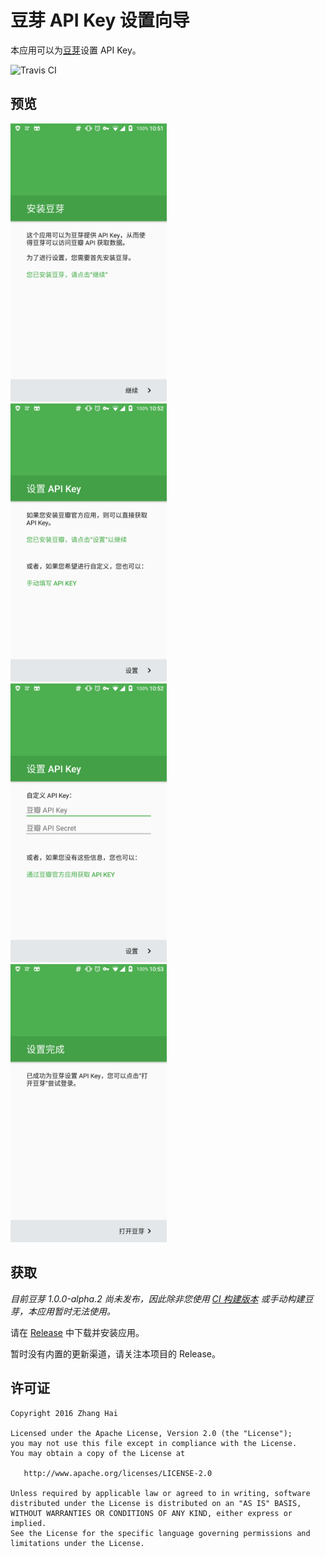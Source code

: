 # 豆芽 API Key 设置向导

本应用可以为[豆芽](https://github.com/DreaminginCodeZH/Douya)设置 API Key。

![Travis CI](https://travis-ci.org/DreaminginCodeZH/DouyaApiKey.svg)

## 预览

<p><img src="screenshot/00-install-douya.png" width="49.7%" />
<img src="screenshot/01-api-key-douban.png" width="49.7%" />
<img src="screenshot/02-api-key-custom.png" width="49.7%" />
<img src="screenshot/03-finish.png" width="49.7%" /></p>

## 获取

*目前豆芽 1.0.0-alpha.2 尚未发布，因此除非您使用 [CI 构建版本](https://github.com/DreaminginCodeZH/DouyaCiBuilds) 或手动构建豆芽，本应用暂时无法使用。*

请在 [Release](https://github.com/DreaminginCodeZH/DouyaApiKey/releases/latest) 中下载并安装应用。

暂时没有内置的更新渠道，请关注本项目的 Release。

## 许可证

```
Copyright 2016 Zhang Hai

Licensed under the Apache License, Version 2.0 (the "License");
you may not use this file except in compliance with the License.
You may obtain a copy of the License at

   http://www.apache.org/licenses/LICENSE-2.0

Unless required by applicable law or agreed to in writing, software
distributed under the License is distributed on an "AS IS" BASIS,
WITHOUT WARRANTIES OR CONDITIONS OF ANY KIND, either express or implied.
See the License for the specific language governing permissions and
limitations under the License.
```
